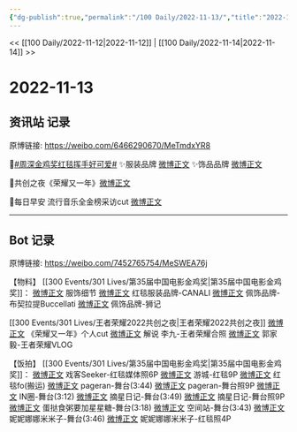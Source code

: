 ```yaml
---
{"dg-publish":true,"permalink":"/100 Daily/2022-11-13/","title":"2022-11-13","created":"2022-11-14T15:42:56.000+08:00","updated":"2023-04-11T14:46:32.912+08:00"}
---
```



<< [[100 Daily/2022-11-12\|2022-11-12]] | [[100 Daily/2022-11-14\|2022-11-14]] >>

# 2022-11-13

## 资讯站 记录

原博链接: https://weibo.com/6466290670/MeTmdxYR8

🌟[#周深金鸡奖红毯挥手好可爱#](https://s.weibo.com/weibo?q=%23%E5%91%A8%E6%B7%B1%E9%87%91%E9%B8%A1%E5%A5%96%E7%BA%A2%E6%AF%AF%E6%8C%A5%E6%89%8B%E5%A5%BD%E5%8F%AF%E7%88%B1%23)
✨服装品牌 [微博正文](https://m.weibo.cn/6466290670/4835423401282020)
✨饰品品牌 [微博正文](https://m.weibo.cn/6466290670/4835343314980109)

🌟共创之夜《荣耀又一年》[微博正文](https://m.weibo.cn/6466290670/4835381356789977)

🌟每日早安
流行音乐全金榜采访cut [微博正文](https://m.weibo.cn/6466290670/4835295402395008)

---
## Bot 记录

原博链接: https://weibo.com/7452765754/MeSWEA76j

【物料】
[[300 Events/301 Lives/第35届中国电影金鸡奖\|第35届中国电影金鸡奖]]：
[微博正文](http://weibo.com/7710473200/MeKxtz8V6) 服饰细节
[微博正文](http://weibo.com/5099219281/MeORcfNcL) 红毯服装品牌-CANALI
[微博正文](http://weibo.com/2279650092/MeOQBChjK) 佩饰品牌-布契拉提Buccellati
[微博正文](http://weibo.com/1821803615/MePC0mVs9) 佩饰品牌-狮记

[[300 Events/301 Lives/王者荣耀2022共创之夜\|王者荣耀2022共创之夜]]
[微博正文](https://weibo.com/6466290670/MeQqHsunL) 《荣耀又一年》个人cut
[微博正文](http://weibo.com/5687445105/MeJd1k7MB) 解说 李九-王者荣耀合照
[微博正文](https://weibo.com/2609737945/MePqkF1LA) 郭家毅-王者荣耀VLOG

【饭拍】
[[300 Events/301 Lives/第35届中国电影金鸡奖\|第35届中国电影金鸡奖]]：
[微博正文](http://weibo.com/6891885433/MeIIpmfBv) 戏客Seeker-红毯媒体照6P
[微博正文](http://weibo.com/1801743981/MeHaopuHp) 游城-红毯9P
[微博正文](https://m.weibo.cn/6433509682/4835083300636952) 红毯fo(搬运)
[微博正文](http://weibo.com/7633014126/MeNsCoxh6) pageran-舞台(3:44)
[微博正文](http://weibo.com/7633014126/MeP9X74wS) pageran-舞台照9P
[微博正文](http://weibo.com/1767352634/MeKIJ2BSL) IN圈-舞台(3:12)
[微博正文](http://weibo.com/6859101100/MeLlRxT12) 摘星日记-舞台(3:49)
[微博正文](http://weibo.com/6859101100/MeJtzdJ66) 摘星日记-舞台照9P
[微博正文](http://weibo.com/6048634807/MeNAKclQW) 蛋挞食粥要加星星糖-舞台(3:18)
[微博正文](http://weibo.com/7183015833/MeO8RzCWb) 空间站-舞台(3:43)
[微博正文](https://m.weibo.cn/1848110183/4835095263580310) 妮妮娜娜米米子-舞台(3:46)
[微博正文](https://m.weibo.cn/1848110183/4835139928722481) 妮妮娜娜米米子-红毯照4P

